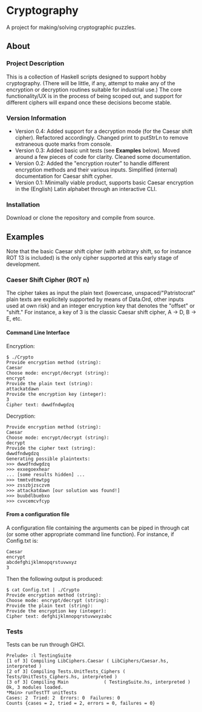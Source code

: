 # Cryptography
A project for making/solving cryptographic puzzles. 

## About
### Project Description
This is a collection of Haskell scripts designed to support hobby cryptography. (There will be little, if any, attempt to make any of the encryption or decryption routines suitable for industrial use.) The core functionality/UX is in the process of being scoped out, and support for different ciphers will expand once these decisions become stable. 

### Version Information
- Version 0.4: Added support for a decryption mode (for the Caesar shift cipher). Refactored accordingly. Changed print to putStrLn to remove extraneous quote marks from console.
- Version 0.3: Added basic unit tests (see **Examples** below). Moved around a few pieces of code for clarity. Cleaned some documentation. 
- Version 0.2: Added the "encryption router" to handle different encryption methods and their various inputs. Simplified (internal) documentation for Caesar shift cypher.
- Version 0.1: Minimally viable product, supports basic Caesar encryption in the (English) Latin alphabet through an interactive CLI.

### Installation
Download or clone the repository and compile from source.

## Examples
Note that the basic Caesar shift cipher (with arbitrary shift, so for instance ROT 13 is included) is the only cipher supported at this early stage of development.

### Caeser Shift Cipher (ROT n)
The cipher takes as input the plain text (lowercase, unspaced/"Patristocrat" plain texts are explicitely supported by means of Data.Ord, other inputs used at own risk) and an integer encryption key that denotes the "offset" or "shift." For instance, a key of 3 is the classic Caesar shift cipher, A -> D, B -> E, etc. 

#### Command Line Interface
Encryption:
```
$ ./Crypto
Provide encryption method (string):
Caesar
Choose mode: encrypt/decrypt (string): 
encrypt
Provide the plain text (string): 
attackatdawn
Provide the encryption key (integer): 
3
Cipher text: dwwdfndwgdzq
```

Decryption:
```
Provide encryption method (string):
Caesar
Choose mode: encrypt/decrypt (string): 
decrypt
Provide the cipher text (string): 
dwwdfndwgdzq
Generating possible plaintexts: 
>>> dwwdfndwgdzq
>>> exxegoexhear
... [some results hidden] ...
>>> tmmtvdtmwtpg
>>> zsszbjzsczvm
>>> attackatdawn [our solution was found!]
>>> buubdlbuebxo
>>> cvvcemcvfcyp
```

#### From a configuration file
A configuration file containing the arguments can be piped in through cat (or some other appropriate command line function). For instance, if Config.txt is:
```
Caesar
encrypt
abcdefghijklmnopqrstuvwxyz
3
```

Then the following output is produced:
```
$ cat Config.txt | ./Crypto
Provide encryption method (string):
Choose mode: encrypt/decrypt (string): 
Provide the plain text (string): 
Provide the encryption key (integer): 
Cipher text: defghijklmnopqrstuvwxyzabc
```

### Tests
Tests can be run through GHCI. 
```
Prelude> :l TestingSuite
[1 of 3] Compiling LibCiphers.Caesar ( LibCiphers/Caesar.hs, interpreted )
[2 of 3] Compiling Tests.UnitTests_Ciphers ( Tests/UnitTests_Ciphers.hs, interpreted )
[3 of 3] Compiling Main             ( TestingSuite.hs, interpreted )
Ok, 3 modules loaded.
*Main> runTestTT unitTests
Cases: 2  Tried: 2  Errors: 0  Failures: 0
Counts {cases = 2, tried = 2, errors = 0, failures = 0}
```
